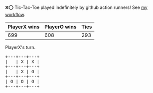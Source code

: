 :x::o: Tic-Tac-Toe played indefinitely by github action runners! See [my workflow](.github/workflows/play.yaml).

|PlayerX wins|PlayerO wins|Ties|
|-|-|-|
|699|608|293|

PlayerX's turn.

<pre>
+---+---+---+
|   | X | X |
+---+---+---+
|   | X | O |
+---+---+---+
| O | O | O |
+---+---+---+
</pre>